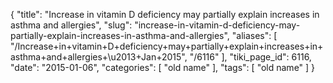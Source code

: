 {
    "title": "Increase in vitamin D deficiency may partially explain increases in asthma and allergies",
    "slug": "increase-in-vitamin-d-deficiency-may-partially-explain-increases-in-asthma-and-allergies",
    "aliases": [
        "/Increase+in+vitamin+D+deficiency+may+partially+explain+increases+in+asthma+and+allergies+\u2013+Jan+2015",
        "/6116"
    ],
    "tiki_page_id": 6116,
    "date": "2015-01-06",
    "categories": [
        "old name"
    ],
    "tags": [
        "old name"
    ]
}